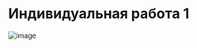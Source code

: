 # Индивидуальная работа 1

![image](https://github.com/xarll/vpr/assets/76239707/5ae0aab9-bb8d-40a6-a346-260a1f20289f)
